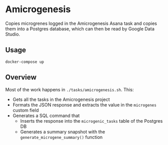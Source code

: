 # Amicrogenesis

Copies microgrenes logged in the Amicrogenesis Asana task and copies them into a Postgres database, which can then be read by Google Data Studio.

## Usage
```
docker-compose up
```

## Overview

Most of the work happens in `./tasks/amicrogenesis.sh`. This:
- Gets all the tasks in the Amicrogenesis project
- Formats the JSON response and extracts the value in the `microgenes` custom field
- Generates a SQL command that
    - Inserts the response into the `microgenic_tasks` table of the Postgres DB
    - Generates a summary snapshot with the `generate_microgene_summary()` function
